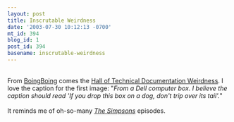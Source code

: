 ```yaml
---
layout: post
title: Inscrutable Weirdness
date: '2003-07-30 10:12:13 -0700'
mt_id: 394
blog_id: 1
post_id: 394
basename: inscrutable-weirdness
---
```

<br />From <a href="http://www.boingboing.net/">BoingBoing</a> comes the <a href="http://www.darrenbarefoot.com/hall/">Hall of Technical Documentation Weirdness</a>. I love the caption for the first image: "<em>From a Dell computer box. I believe the caption should read 'If you drop this box on a dog, don't trip over its tail'.</em>"<br /><br />It reminds me of oh-so-many <a href="http://www.snpp.com/"><cite>The Simpsons</cite></a> episodes.<br /><br /><br />
